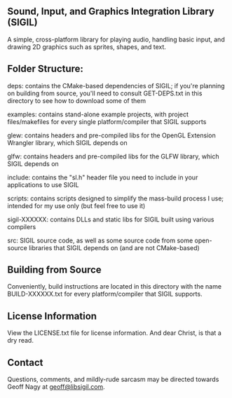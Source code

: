 Sound, Input, and Graphics Integration Library (SIGIL)
------------------------------------------------------

A simple, cross-platform library for playing audio, handling basic input, and drawing 2D graphics such as sprites, shapes, and text.

Folder Structure:
-----------------

deps: contains the CMake-based dependencies of SIGIL; if you're planning on building from source, you'll need to consult GET-DEPS.txt in this directory to see how to download some of them

examples: contains stand-alone example projects, with project files/makefiles for every single platform/compiler that SIGIL supports

glew: contains headers and pre-compiled libs for the OpenGL Extension Wrangler library, which SIGIL depends on

glfw: contains headers and pre-compiled libs for the GLFW library, which SIGIL depends on

include: contains the "sl.h" header file you need to include in your applications to use SIGIL

scripts: contains scripts designed to simplify the mass-build process I use; intended for my use only (but feel free to use it)

sigil-XXXXXX: contains DLLs and static libs for SIGIL built using various compilers

src: SIGIL source code, as well as some source code from some open-source libraries that SIGIL depends on (and are not CMake-based)

Building from Source
--------------------

Conveniently, build instructions are located in this directory with the name BUILD-XXXXXX.txt for every platform/compiler that SIGIL supports.

License Information
-------------------

View the LICENSE.txt file for license information. And dear Christ, is that a dry read.

Contact
-------

Questions, comments, and mildly-rude sarcasm may be directed towards Geoff Nagy at geoff@libsigil.com.
